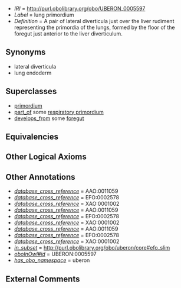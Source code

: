  * *IRI* = http://purl.obolibrary.org/obo/UBERON_0005597
 * *Label* = lung primordium
 * *Definition* = A pair of lateral diverticula just over the liver rudiment representing the primordia of the lungs, formed by the floor of the foregut just anterior to the liver diverticulum.

## Synonyms

 * lateral diverticula
 * lung endoderm

## Superclasses

 * [primordium](../../UBERON/48/UBERON_0001048.md)
 * [part_of](../../BFO/50/BFO_0000050.md) some [respiratory primordium](../../UBERON/47/UBERON_0008947.md)
 * [develops_from](../../RO/02/RO_0002202.md) some [foregut](../../UBERON/41/UBERON_0001041.md)

## Equivalencies


## Other Logical Axioms


## Other Annotations

 * *[database_cross_reference](../../ef/oboInOwl#hasDbXref.md)* = AAO:0011059
 * *[database_cross_reference](../../ef/oboInOwl#hasDbXref.md)* = EFO:0002578
 * *[database_cross_reference](../../ef/oboInOwl#hasDbXref.md)* = XAO:0001002
 * *[database_cross_reference](../../ef/oboInOwl#hasDbXref.md)* = AAO:0011059
 * *[database_cross_reference](../../ef/oboInOwl#hasDbXref.md)* = EFO:0002578
 * *[database_cross_reference](../../ef/oboInOwl#hasDbXref.md)* = XAO:0001002
 * *[database_cross_reference](../../ef/oboInOwl#hasDbXref.md)* = AAO:0011059
 * *[database_cross_reference](../../ef/oboInOwl#hasDbXref.md)* = EFO:0002578
 * *[database_cross_reference](../../ef/oboInOwl#hasDbXref.md)* = XAO:0001002
 * *[in_subset](../../et/oboInOwl#inSubset.md)* = http://purl.obolibrary.org/obo/uberon/core#efo_slim
 * *[oboInOwl#id](../../id/oboInOwl#id.md)* = UBERON:0005597
 * *[has_obo_namespace](../../ce/oboInOwl#hasOBONamespace.md)* = uberon

## External Comments

